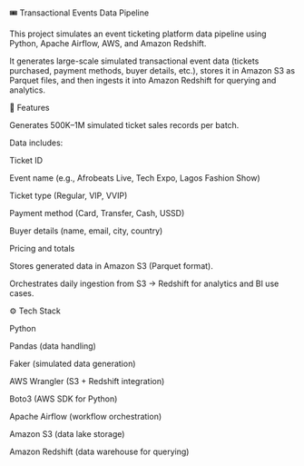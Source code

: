 🎟️ 
Transactional Events Data Pipeline

This project simulates an event ticketing platform data pipeline using Python, Apache Airflow, AWS, and Amazon Redshift.

It generates large-scale simulated transactional event data (tickets purchased, payment methods, buyer details, etc.), stores it in Amazon S3 as Parquet files, and then ingests it into Amazon Redshift for querying and analytics.

📌 Features

Generates 500K–1M simulated ticket sales records per batch.

Data includes:

Ticket ID

Event name (e.g., Afrobeats Live, Tech Expo, Lagos Fashion Show)

Ticket type (Regular, VIP, VVIP)

Payment method (Card, Transfer, Cash, USSD)

Buyer details (name, email, city, country)

Pricing and totals

Stores generated data in Amazon S3 (Parquet format).

Orchestrates daily ingestion from S3 → Redshift for analytics and BI use cases.

⚙️ Tech Stack

Python

Pandas (data handling)

Faker (simulated data generation)

AWS Wrangler (S3 + Redshift integration)

Boto3 (AWS SDK for Python)

Apache Airflow (workflow orchestration)

Amazon S3 (data lake storage)

Amazon Redshift (data warehouse for querying)
